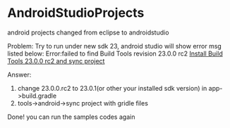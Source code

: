 # AndroidStudioProjects
android projects changed from eclipse to androidstudio

Problem:
Try to run under new sdk 23, android studio will show error msg listed below:
Error:failed to find Build Tools revision 23.0.0 rc2
<a href="install.build.tools">Install Build Tools 23.0.0 rc2 and sync project</a>


Answer:
1. change 23.0.0.rc2 to 23.0.1(or other your installed sdk version) in app->build.gradle
2. tools->android->sync project with gridle files

Done! you can run the samples codes again
